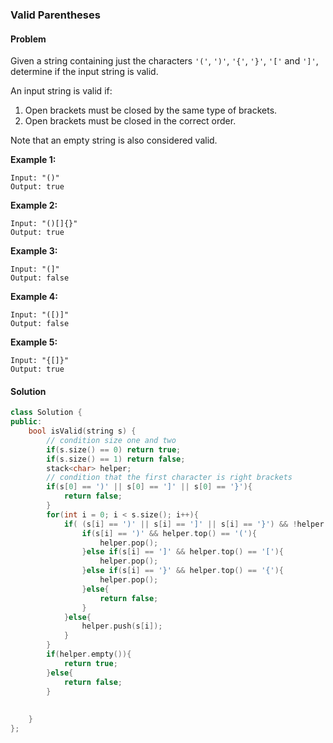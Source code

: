 ### Valid Parentheses

#### Problem

Given a string containing just the characters `'('`, `')'`, `'{'`, `'}'`, `'['` and `']'`, determine if the input string is valid.

An input string is valid if:

1. Open brackets must be closed by the same type of brackets.
2. Open brackets must be closed in the correct order.

Note that an empty string is also considered valid.

**Example 1:**

```
Input: "()"
Output: true
```

**Example 2:**

```
Input: "()[]{}"
Output: true
```

**Example 3:**

```
Input: "(]"
Output: false
```

**Example 4:**

```
Input: "([)]"
Output: false
```

**Example 5:**

```
Input: "{[]}"
Output: true
```

#### Solution

```c++
class Solution {
public:
    bool isValid(string s) {
        // condition size one and two
        if(s.size() == 0) return true;
        if(s.size() == 1) return false;
        stack<char> helper;
        // condition that the first character is right brackets
        if(s[0] == ')' || s[0] == ']' || s[0] == '}'){
            return false;
        }
        for(int i = 0; i < s.size(); i++){
            if( (s[i] == ')' || s[i] == ']' || s[i] == '}') && !helper.empty()){
                if(s[i] == ')' && helper.top() == '('){
                    helper.pop();
                }else if(s[i] == ']' && helper.top() == '['){
                    helper.pop();
                }else if(s[i] == '}' && helper.top() == '{'){
                    helper.pop();
                }else{
                    return false;
                }
            }else{
                helper.push(s[i]);
            }
        }
        if(helper.empty()){
            return true;
        }else{
            return false;
        }
        
        
    }
};
```

